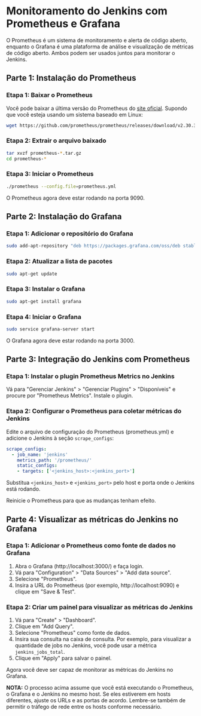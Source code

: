 # Monitoramento do Jenkins com Prometheus e Grafana

O Prometheus é um sistema de monitoramento e alerta de código aberto, enquanto o Grafana é uma plataforma de análise e visualização de métricas de código aberto. Ambos podem ser usados juntos para monitorar o Jenkins.

## Parte 1: Instalação do Prometheus

### Etapa 1: Baixar o Prometheus

Você pode baixar a última versão do Prometheus do [site oficial](https://prometheus.io/download/). Supondo que você esteja usando um sistema baseado em Linux:

```bash
wget https://github.com/prometheus/prometheus/releases/download/v2.30.3/prometheus-2.30.3.linux-amd64.tar.gz
```

### Etapa 2: Extrair o arquivo baixado

```bash
tar xvzf prometheus-*.tar.gz
cd prometheus-*
```

### Etapa 3: Iniciar o Prometheus

```bash
./prometheus --config.file=prometheus.yml
```

O Prometheus agora deve estar rodando na porta 9090.

## Parte 2: Instalação do Grafana

### Etapa 1: Adicionar o repositório do Grafana

```bash
sudo add-apt-repository "deb https://packages.grafana.com/oss/deb stable main"
```

### Etapa 2: Atualizar a lista de pacotes

```bash
sudo apt-get update
```

### Etapa 3: Instalar o Grafana

```bash
sudo apt-get install grafana
```

### Etapa 4: Iniciar o Grafana

```bash
sudo service grafana-server start
```

O Grafana agora deve estar rodando na porta 3000.

## Parte 3: Integração do Jenkins com Prometheus

### Etapa 1: Instalar o plugin Prometheus Metrics no Jenkins

Vá para "Gerenciar Jenkins" > "Gerenciar Plugins" > "Disponíveis" e procure por "Prometheus Metrics". Instale o plugin.

### Etapa 2: Configurar o Prometheus para coletar métricas do Jenkins

Edite o arquivo de configuração do Prometheus (prometheus.yml) e adicione o Jenkins à seção `scrape_configs`:

```yaml
scrape_configs:
  - job_name: 'jenkins'
    metrics_path: '/prometheus/'
    static_configs:
    - targets: ['<jenkins_host>:<jenkins_port>']
```

Substitua `<jenkins_host>` e `<jenkins_port>` pelo host e porta onde o Jenkins está rodando.

Reinicie o Prometheus para que as mudanças tenham efeito.

## Parte 4: Visualizar as métricas do Jenkins no Grafana

### Etapa 1: Adicionar o Prometheus como fonte de dados no Grafana

1. Abra o Grafana (http://localhost:3000/) e faça login.
2. Vá para "Configuration" > "Data Sources" > "Add data source".
3. Selecione "Prometheus".
4. Insira a URL do Prometheus (por exemplo, http://localhost:9090) e clique em "Save & Test".

### Etapa 2: Criar um painel para visualizar as métricas do Jenkins

1. Vá para "Create" > "Dashboard".
2. Clique em "Add Query".
3. Selecione "Prometheus" como fonte de dados.
4. Insira sua consulta na caixa de consulta. Por exemplo, para visualizar a quantidade de jobs no Jenkins, você pode usar a métrica `jenkins_jobs_total`.
5. Clique em "Apply" para salvar o painel.

Agora você deve ser capaz de monitorar as métricas do Jenkins no Grafana.

**NOTA:** O processo acima assume que você está executando o Prometheus, o Grafana e o Jenkins no mesmo host. Se eles estiverem em hosts diferentes, ajuste os URLs e as portas de acordo. Lembre-se também de permitir o tráfego de rede entre os hosts conforme necessário.
